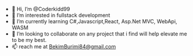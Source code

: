- 👋 Hi, I’m @Coderkidd99
- 👀 I’m interested in fullstack development
- 🌱 I’m currently learning C#,Javascript,React, Asp.Net MVC, WebApi, WASM
- 💞️ I’m looking to collaborate on any project that i find will help elevate me to be my best.
- 📫 reach me at BekimBurimi84@gmail.com

<!---
Coderkidd99/Coderkidd99 is a ✨ special ✨ repository because its `README.md` (this file) appears on your GitHub profile.
You can click the Preview link to take a look at your changes.
--->
